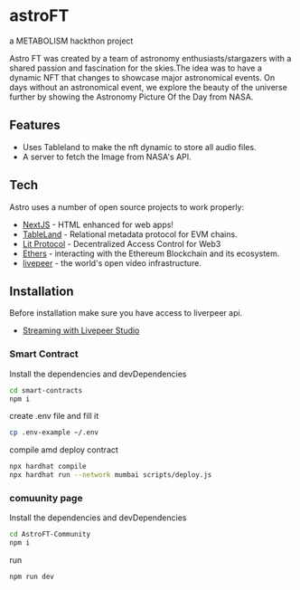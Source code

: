 # astroFT 
 a METABOLISM hackthon project 

Astro FT was created by a team of astronomy enthusiasts/stargazers with a shared passion and fascination for the skies.The idea was to have a dynamic NFT that changes to showcase major astronomical events. On days without an astronomical event, we explore the beauty of the universe further by showing the Astronomy Picture Of the Day from NASA. 

## Features

- Uses Tableland to make the nft dynamic to store all audio files. 
- A server to fetch the Image from NASA's API.


## Tech

Astro uses a number of open source projects to work properly:

- [NextJS](https://nextjs.org/) - HTML enhanced for web apps!
- [TableLand](https://tableland.xyz/) - Relational metadata protocol for EVM chains.
- [Lit Protocol](https://litprotocol.com/) - Decentralized Access Control for Web3
- [Ethers](https://docs.ethers.io/v5/) - interacting with the Ethereum Blockchain and its ecosystem.
- [livepeer](https://livepeer.studio/) - the world's open video infrastructure.



## Installation

Before installation make sure you have access to liverpeer api.
- [Streaming with Livepeer Studio](https://docs.livepeer.studio/references/stream/)


### Smart Contract 
Install the dependencies and devDependencies

```sh
cd smart-contracts
npm i
```
create .env file and fill it

```sh
cp .env-example ~/.env
```

compile amd deploy contract
 ```sh
npx hardhat compile
npx hardhat run --network mumbai scripts/deploy.js

```

### comuunity page 

Install the dependencies and devDependencies

```sh
cd AstroFT-Community
npm i
```
run
 ```sh
npm run dev

```